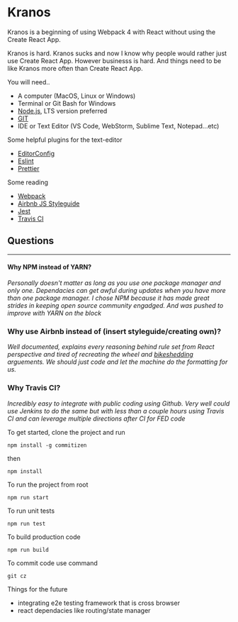 # Kranos

Kranos is a beginning of using Webpack 4 with React without using the 
Create React App. 

Kranos is hard. Kranos sucks and now I know why people would rather just use Create React App. However businesss is hard. And things need to be like Kranos more often than Create React App.

You will need.. 
* A computer (MacOS, Linux or Windows)
* Terminal or Git Bash for Windows
* [Node.js](https://www.nodejs.org), LTS version preferred
* [GIT](https://git-scm.com/)
* IDE or Text Editor (VS Code, WebStorm, Sublime Text, Notepad...etc)

Some helpful plugins for the text-editor 
* [EditorConfig](https://editorconfig.org/)
* [Eslint](https://eslint.org/)
* [Prettier](https://prettier.io/)

Some reading
* [Webpack](https://webpack.js.org/)
* [Airbnb JS Styleguide](https://github.com/airbnb/javascript)
* [Jest](https://facebook.github.io/jest/en/)
* [Travis CI](https://travis-ci.org/)

## Questions 
----

#### Why NPM instead of YARN?
_Personally doesn't matter as long as you use one package manager and only one. Dependacies can get awful during updates when you have more than one package manager. I chose NPM because it has made great strides in keeping open source community engadged. And was pushed to improve with YARN on the block_

### Why use Airbnb instead of (insert styleguide/creating own)?
_Well documented, explains every reasoning behind rule set from React perspective and tired of recreating the wheel and [bikeshedding](https://en.wikipedia.org/wiki/Law_of_triviality) arguements. We should just code and let the machine do the formatting for us._

### Why Travis CI?
_Incredibly easy to integrate with public coding using Github. Very well could use Jenkins to do the same but with less than a couple hours using Travis CI and can leverage multiple directions after CI for FED code_

To get started, clone the project and run
```
npm install -g commitizen
```
then
```
npm install
```
To run the project from root 
```
npm run start
```
To run unit tests
```
npm run test
```
To build production code
```
npm run build
```

To commit code use command
```
git cz
```

Things for the future 
* integrating e2e testing framework that is cross browser
* react dependacies like routing/state manager

